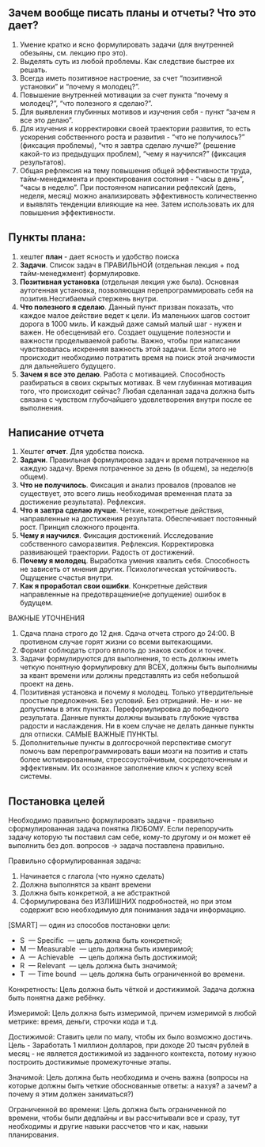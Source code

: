 ## Зачем вообще писать планы и отчеты? Что это дает?

1. Умение кратко и ясно формулировать задачи (для внутренней обезьяны, см. лекцию про это).    
2. Выделять суть из любой проблемы. Как следствие быстрее их решать.    
3. Всегда иметь позитивное настроение, за счет “позитивной установки” и “почему я молодец?”.    
4. Повышение внутренней мотивации за счет пункта “почему я молодец?”, “что полезного я сделаю?”.    
5. Для выявления глубинных мотивов и изучения себя - пункт “зачем я все это делаю”.    
6. Для изучения и корректировки своей траектории развития, то есть ускорения собственного роста и развития - “что не получилось?” (фиксация проблемы), “что я завтра сделаю лучше?” (решение какой-то из предыдущих проблем), “чему я научился?” (фиксация результатов).    
7. Общая рефлексия на тему повышения общей эффективности труда, тайм-менеджмента и проектирования состояния - “часы в день”, “часы в неделю”. При постоянном написании рефлексий (день, неделя, месяц) можно анализировать эффективность количественно и выявлять тенденции влияющие на нее. Затем использовать их для повышения эффективности. 

## Пункты плана:

1. хештег **план** - дает ясность и удобство поиска    
2. **Задачи**. Список задач в ПРАВИЛЬНОЙ (отдельная лекция + под тайм-менеджмент) формулировке.    
3. **Позитивная установка** (отдельная лекция уже была). Основная аутогенная установка, позволяющая перепрограммировать себя на позитив.Несгибаемый стержень внутри.    
4. **Что полезного я сделаю**. Данный пункт призван показать, что каждое малое действие ведет к цели. Из маленьких шагов состоит дорога в 1000 миль. И каждый даже самый малый шаг - нужен и важен. Не обесценивай его. Создает ощущение полезности и важности проделываемой работы. Важно, чтобы при написании чувствовалась искренняя важность этой задачи. Если этого не происходит необходимо потратить время на поиск этой значимости для дальнейшего будущего.     
5. **Зачем я все это делаю**. Работа с мотивацией. Способность разбираться в своих скрытых мотивах. В чем глубинная мотивация того, что происходит сейчас? Любая сделанная задача должна быть связана с чувством глубочайшего удовлетворения внутри после ее выполнения.
  
## Написание отчета

1. Хештег **отчет**. Для удобства поиска.    
2. **Задачи**. Правильная формулировка задач и время потраченное на каждую задачу. Время потраченное за день (в общем), за неделю(в общем).    
3. **Что не получилось**. Фиксация и анализ провалов (провалов не существует, это всего лишь необходимая временная плата за достижение результата). Рефлексия.
4. **Что я завтра сделаю лучше**. Четкие, конкретные действия, направленные на достижения результата. Обеспечивает постоянный рост. Принцип сложного процента.
5. **Чему я научился**. Фиксация достижений. Исследование собственного саморазвития. Рефлексия. Корректировка развивающей траектории. Радость от достижений.
6. **Почему я молодец**. Выработка умения хвалить себя. Способность не зависеть от мнения других. Психологическая устойчивость. Ощущение счастья внутри.
7. **Как я проработал свои ошибки**. Конкретные действия направленные на предотвращение(не допущение) ошибок в будущем.

ВАЖНЫЕ УТОЧНЕНИЯ  

1. Сдача плана строго до 12 дня. Сдача отчета строго до 24:00. В противном случае горят жизни со всеми вытекающими.    
2. Формат соблюдать строго вплоть до знаков скобок и точек.    
3. Задачи формулируются для выполнения, то есть должны иметь четкую понятную формулировку для ВСЕХ, должны быть выполнимы за квант времени или должны представлять из себя небольшой проект на день.    
4. Позитивная установка и почему я молодец. Только утвердительные простые предложения. Без условий. Без отрицаний. Не- и ни- не допустимы в этих пунктах. Переформулировка до победного результата. Данные пункты должны вызывать глубокие чувства радости и наслаждения. Ни в коем случае не делать данные пункты для отписки. САМЫЕ ВАЖНЫЕ ПУНКТЫ.  
5. Дополнительные пункты в долгосрочной перспективе смогут помочь вам перепрограммировать ваши мозги на позитив и стать более мотивированным, стрессоустойчивым, сосредоточенным и эффективным. Их осознанное заполнение ключ к успеху всей системы.

## Постановка целей

Необходимо правильно формулировать задачи - правильно сформулированная задача понятна ЛЮБОМУ. Если перепоручить задачу которую ты поставил сам себе, кому-то другому и он может её выполнить без доп. вопросов -> задача поставлена правильно.

Правильно сформулированная задача:
1) Начинается с глагола (что нужно сделать)
2) Должна выполнятся за квант времени
3) Должна быть конкретной, а не абстрактной
4) Сформулирована без ИЗЛИШНИХ подробностей, но при этом содержит всю необходимую для понимания задачи информацию. 

[SMART] — один из способов постановки цели:
- S  —   Specific         — цель должна быть конкретной;
- M —   Measurable   — цель должна быть измеримой;
- A  —   Achievable    — цель должна быть достижимой;
- R  —   Relevant        — цель должна быть значимой;
- T  —   Time bound   — цель должна быть ограниченной во времени.

Конкретность:
Цель должна быть чёткой и достижимой. Задача должна быть понятна даже ребёнку.

Измеримой:
Цель должна быть измеримой, причем измеримой в любой метрике: время, деньги, строчки кода и т.д.

Достижимой:
Ставить цели по малу, чтобы их было возможно достичь.
Цель - Заработать 1 миллион долларов, при доходе 20 тысяч рублей в месяц - не является достижимой из заданного контекста, потому нужно построить достижимые промежуточные этапы.

Значимой:
Цель должна быть необходима и очень важна (вопросы на которые должны быть четкие обоснованные ответы: а нахуя? а зачем? а почему я этим должен заниматься?)

Ограниченной во времени:
Цель должна быть ограниченной по времени, чтобы были дедлайны и вы рассчитывали все и сразу, тут необходимы и другие навыки рассчетов что и как, навыки планирования.